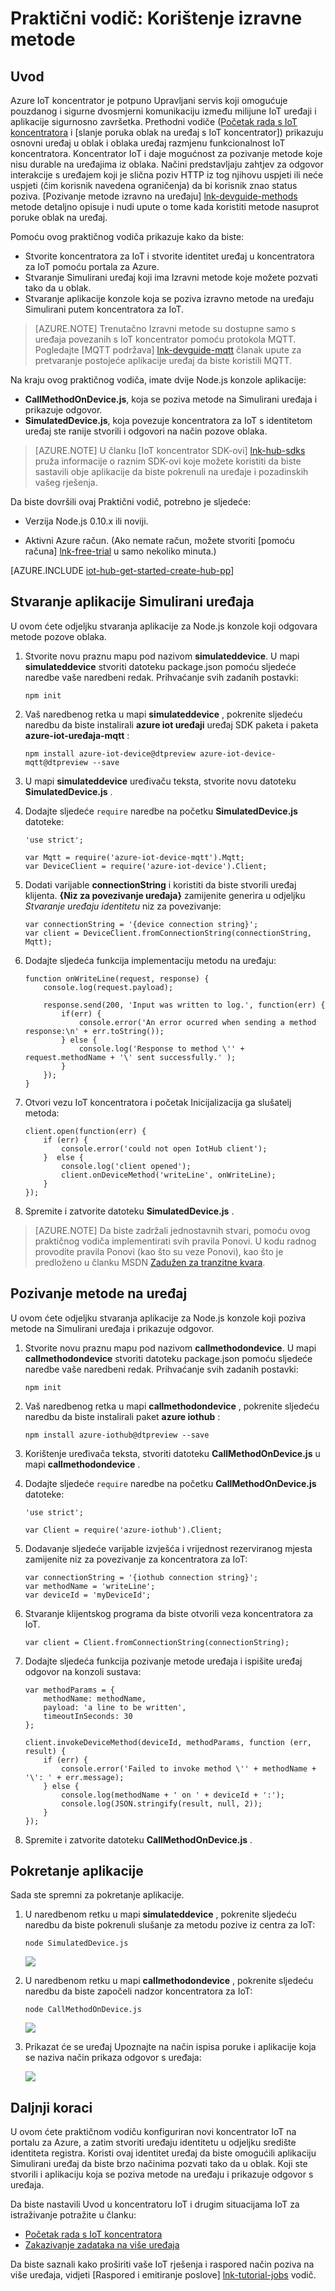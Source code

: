 <properties
 pageTitle="Izravni načina | Microsoft Azure"
 description="Ovom ćete praktičnom vodiču saznati kako koristiti Izravni metode"
 services="iot-hub"
 documentationCenter=""
 authors="nberdy"
 manager="timlt"
 editor=""/>

<tags
 ms.service="iot-hub"
 ms.devlang="na"
 ms.topic="article"
 ms.tgt_pltfrm="na"
 ms.workload="na"
 ms.date="10/05/2016"
 ms.author="nberdy"/>

# <a name="tutorial-use-direct-methods"></a>Praktični vodič: Korištenje izravne metode

## <a name="introduction"></a>Uvod

Azure IoT koncentrator je potpuno Upravljani servis koji omogućuje pouzdanog i sigurne dvosmjerni komunikaciju između milijune IoT uređaji i aplikacije sigurnosno završetka. Prethodni vodiče ([Početak rada s IoT koncentratora] i [slanje poruka oblak na uređaj s IoT koncentrator]) prikazuju osnovni uređaj u oblak i oblaka uređaj razmjenu funkcionalnost IoT koncentratora. Koncentrator IoT i daje mogućnost za pozivanje metode koje nisu durable na uređajima iz oblaka. Načini predstavljaju zahtjev za odgovor interakcije s uređajem koji je slična poziv HTTP iz tog njihovu uspjeti ili neće uspjeti (čim korisnik navedena ograničenja) da bi korisnik znao status poziva. [Pozivanje metode izravno na uređaju] [ lnk-devguide-methods] metode detaljno opisuje i nudi upute o tome kada koristiti metode nasuprot poruke oblak na uređaj.

Pomoću ovog praktičnog vodiča prikazuje kako da biste:

- Stvorite koncentratora za IoT i stvorite identitet uređaj u koncentratora za IoT pomoću portala za Azure.
- Stvaranje Simulirani uređaj koji ima Izravni metode koje možete pozvati tako da u oblak.
- Stvaranje aplikacije konzole koja se poziva izravno metode na uređaju Simulirani putem koncentratora za IoT.

> [AZURE.NOTE] Trenutačno Izravni metode su dostupne samo s uređaja povezanih s IoT koncentrator pomoću protokola MQTT. Pogledajte [MQTT podržava] [ lnk-devguide-mqtt] članak upute za pretvaranje postojeće aplikacije uređaj da biste koristili MQTT.

Na kraju ovog praktičnog vodiča, imate dvije Node.js konzole aplikacije:

* **CallMethodOnDevice.js**, koja se poziva metode na Simulirani uređaja i prikazuje odgovor.
* **SimulatedDevice.js**, koja povezuje koncentratora za IoT s identitetom uređaj ste ranije stvorili i odgovori na način pozove oblaka.

> [AZURE.NOTE] U članku [IoT koncentrator SDK-ovi] [ lnk-hub-sdks] pruža informacije o raznim SDK-ovi koje možete koristiti da biste sastavili obje aplikacije da biste pokrenuli na uređaje i pozadinskih vašeg rješenja.

Da biste dovršili ovaj Praktični vodič, potrebno je sljedeće:

+ Verzija Node.js 0.10.x ili noviji.

+ Aktivni Azure račun. (Ako nemate račun, možete stvoriti [pomoću računa] [ lnk-free-trial] u samo nekoliko minuta.)

[AZURE.INCLUDE [iot-hub-get-started-create-hub-pp](../../includes/iot-hub-get-started-create-hub-pp.md)]

## <a name="create-a-simulated-device-app"></a>Stvaranje aplikacije Simulirani uređaja

U ovom ćete odjeljku stvaranja aplikacije za Node.js konzole koji odgovara metode pozove oblaka.

1. Stvorite novu praznu mapu pod nazivom **simulateddevice**. U mapi **simulateddevice** stvoriti datoteku package.json pomoću sljedeće naredbe vaše naredbeni redak. Prihvaćanje svih zadanih postavki:

    ```
    npm init
    ```

2. Vaš naredbenog retka u mapi **simulateddevice** , pokrenite sljedeću naredbu da biste instalirali **azure iot uređaji** uređaj SDK paketa i paketa **azure-iot-uređaja-mqtt** :

    ```
    npm install azure-iot-device@dtpreview azure-iot-device-mqtt@dtpreview --save
    ```

3. U mapi **simulateddevice** uređivaču teksta, stvorite novu datoteku **SimulatedDevice.js** .

4. Dodajte sljedeće `require` naredbe na početku **SimulatedDevice.js** datoteke:

    ```
    'use strict';

    var Mqtt = require('azure-iot-device-mqtt').Mqtt;
    var DeviceClient = require('azure-iot-device').Client;
    ```

5. Dodati varijable **connectionString** i koristiti da biste stvorili uređaj klijenta. **{Niz za povezivanje uređaja}** zamijenite generira u odjeljku *Stvaranje uređaju identitetu* niz za povezivanje:

    ```
    var connectionString = '{device connection string}';
    var client = DeviceClient.fromConnectionString(connectionString, Mqtt);
    ```

6. Dodajte sljedeća funkcija implementaciju metodu na uređaju:

    ```
    function onWriteLine(request, response) {
        console.log(request.payload);

        response.send(200, 'Input was written to log.', function(err) {
            if(err) {
                console.error('An error ocurred when sending a method response:\n' + err.toString());
            } else {
                console.log('Response to method \'' + request.methodName + '\' sent successfully.' );
            }
        });
    }
    ```

7. Otvori vezu IoT koncentratora i početak Inicijalizacija ga slušatelj metoda:

    ```
    client.open(function(err) {
        if (err) {
            console.error('could not open IotHub client');
        }  else {
            console.log('client opened');
            client.onDeviceMethod('writeLine', onWriteLine);
        }
    });
    ```

8. Spremite i zatvorite datoteku **SimulatedDevice.js** .

> [AZURE.NOTE] Da biste zadržali jednostavnih stvari, pomoću ovog praktičnog vodiča implementirati svih pravila Ponovi. U kodu radnog provodite pravila Ponovi (kao što su veze Ponovi), kao što je predloženo u članku MSDN [Zadužen za tranzitne kvara][lnk-transient-faults].

## <a name="call-a-method-on-a-device"></a>Pozivanje metode na uređaj

U ovom ćete odjeljku stvaranja aplikacije za Node.js konzole koji poziva metode na Simulirani uređaja i prikazuje odgovor.

1. Stvorite novu praznu mapu pod nazivom **callmethodondevice**. U mapi **callmethodondevice** stvoriti datoteku package.json pomoću sljedeće naredbe vaše naredbeni redak. Prihvaćanje svih zadanih postavki:

    ```
    npm init
    ```

2. Vaš naredbenog retka u mapi **callmethodondevice** , pokrenite sljedeću naredbu da biste instalirali paket **azure iothub** :

    ```
    npm install azure-iothub@dtpreview --save
    ```

3. Korištenje uređivača teksta, stvoriti datoteku **CallMethodOnDevice.js** u mapi **callmethodondevice** .

4. Dodajte sljedeće `require` naredbe na početku **CallMethodOnDevice.js** datoteke:

    ```
    'use strict';

    var Client = require('azure-iothub').Client;
    ```

5. Dodavanje sljedeće varijable izvješća i vrijednost rezerviranog mjesta zamijenite niz za povezivanje za koncentratora za IoT:

    ```
    var connectionString = '{iothub connection string}';
    var methodName = 'writeLine';
    var deviceId = 'myDeviceId';
    ```

6. Stvaranje klijentskog programa da biste otvorili veza koncentratora za IoT.

    ```
    var client = Client.fromConnectionString(connectionString);
    ```
    
7. Dodajte sljedeća funkcija pozivanje metode uređaja i ispišite uređaj odgovor na konzoli sustava:

    ```
    var methodParams = {
        methodName: methodName,
        payload: 'a line to be written',
        timeoutInSeconds: 30
    };

    client.invokeDeviceMethod(deviceId, methodParams, function (err, result) {
        if (err) {
            console.error('Failed to invoke method \'' + methodName + '\': ' + err.message);
        } else {
            console.log(methodName + ' on ' + deviceId + ':');
            console.log(JSON.stringify(result, null, 2));
        }
    });
    ```

7. Spremite i zatvorite datoteku **CallMethodOnDevice.js** .

## <a name="run-the-applications"></a>Pokretanje aplikacije

Sada ste spremni za pokretanje aplikacije.

1. U naredbenom retku u mapi **simulateddevice** , pokrenite sljedeću naredbu da biste pokrenuli slušanje za metodu pozive iz centra za IoT:

    ```
    node SimulatedDevice.js
    ```

    ![][7]
    
2. U naredbenom retku u mapi **callmethodondevice** , pokrenite sljedeću naredbu da biste započeli nadzor koncentratora za IoT:

    ```
    node CallMethodOnDevice.js 
    ```

    ![][8]
    
3. Prikazat će se uređaj Upoznajte na način ispisa poruke i aplikacije koja se naziva način prikaza odgovor s uređaja:

    ![][9]
    
## <a name="next-steps"></a>Daljnji koraci

U ovom ćete praktičnom vodiču konfiguriran novi koncentrator IoT na portalu za Azure, a zatim stvoriti uređaju identitetu u odjeljku središte identiteta registra. Koristi ovaj identitet uređaj da biste omogućili aplikaciju Simulirani uređaj da biste brzo načinima pozvati tako da u oblak. Koji ste stvorili i aplikaciju koja se poziva metode na uređaju i prikazuje odgovor s uređaja. 

Da biste nastavili Uvod u koncentratoru IoT i drugim situacijama IoT za istraživanje potražite u članku:

- [Početak rada s IoT koncentratora]
- [Zakazivanje zadataka na više uređaja][lnk-devguide-jobs]

Da biste saznali kako proširiti vaše IoT rješenja i raspored način poziva na više uređaja, vidjeti [Raspored i emitiranje poslove] [ lnk-tutorial-jobs] vodič.

<!-- Images. -->
[7]: ./media/iot-hub-c2d-methods/run-simulated-device.png
[8]: ./media/iot-hub-c2d-methods/run-callmethodondevice.png
[9]: ./media/iot-hub-c2d-methods/methods-output.png

<!-- Links -->
[lnk-transient-faults]: https://msdn.microsoft.com/library/hh680901(v=pandp.50).aspx

[lnk-dev-setup]: https://github.com/Azure/azure-iot-sdks/blob/master/doc/get_started/node-devbox-setup.md

[lnk-hub-sdks]: iot-hub-devguide-sdks.md
[lnk-free-trial]: http://azure.microsoft.com/pricing/free-trial/
[lnk-portal]: https://portal.azure.com/

[lnk-devguide-jobs]: iot-hub-devguide-jobs.md
[lnk-tutorial-jobs]: iot-hub-schedule-jobs.md
[lnk-devguide-methods]: iot-hub-devguide-direct-methods.md
[lnk-devguide-mqtt]: iot-hub-mqtt-support.md

[Slanje poruka oblak na uređaj s IoT koncentratora]: iot-hub-csharp-csharp-c2d.md
[Process Device-to-Cloud messages]: iot-hub-csharp-csharp-process-d2c.md
[Početak rada s IoT koncentratora]: iot-hub-node-node-getstarted.md
